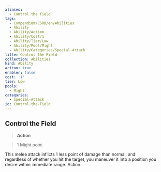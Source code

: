 ```yaml
---
aliases:
  - Control the Field
tags:
  - Compendium/CSRD/en/Abilities
  - Ability
  - Ability/Action
  - Ability/Cost/1
  - Ability/Tier/Low
  - Ability/Pool/Might
  - Ability/Categories/Special-Attack
title: Control the Field
collection: Abilities
kind: Ability
action: true
enabler: false
cost: '1'
tier: Low
pools:
  - Might
categories:
  - Special-Attack
id: Control-the-Field
---
```

## Control the Field    
>**Action**    
>1 Might point  
    
This melee attack inflicts 1 less point of damage than normal, and regardless of whether you hit the target, you maneuver it into a position you desire within immediate range. Action.
